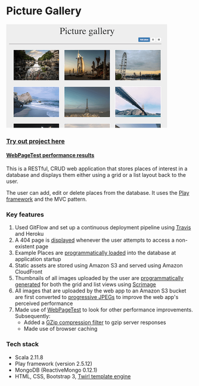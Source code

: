 Picture Gallery
=================================
![alt tag](public/images/pictureGallery.png)

### [Try out project here](http://gallery.muhsinali.xyz)

#### [WebPageTest performance results](https://www.webpagetest.org/result/170331_19_6DGB/1/performance_optimization/)

This is a RESTful, CRUD web application that stores places of interest in a database and displays them either using a grid or a list layout back to the user.

The user can add, edit or delete places from the database. It uses the [Play framework](https://www.playframework.com/) and the MVC pattern.


### Key features
1. Used GitFlow and set up a continuous deployment pipeline using [Travis](https://travis-ci.org/muhsinali/picture-gallery-scala) and Heroku
2. A 404 page is [displayed](https://github.com/muhsinali/picture-gallery-scala/blob/c3b4a00425caf0c3e65f3bd64f3dcb28fe02ff93/app/ErrorHandler.scala#L14-L20) whenever the user attempts to access a non-existent page
3. Example Places are [programmatically loaded](https://github.com/muhsinali/picture-gallery-scala/blob/37cb376bca11feaef761ec8ea7576753b7129538/app/services/ApplicationInterceptor.scala#L30-L59) into the database at application startup
4. Static assets are stored using Amazon S3 and served using Amazon CloudFront
5. Thumbnails of all images uploaded by the user are [programmatically generated](https://github.com/muhsinali/picture-gallery-scala/blob/37cb376bca11feaef761ec8ea7576753b7129538/app/daos/S3DAO.scala#L29-L52) for both the grid and list views using [Scrimage](https://github.com/sksamuel/scrimage)
6. All images that are uploaded by the web app to an Amazon S3 bucket are first converted to [progressive JPEGs](https://github.com/muhsinali/picture-gallery-scala/blob/37cb376bca11feaef761ec8ea7576753b7129538/app/daos/S3DAO.scala#L31) to improve the web app's perceived performance
7. Made use of [WebPageTest](https://www.webpagetest.org/result/170331_19_6DGB/1/performance_optimization/) to look for other performance improvements. Subsequently:
    * Added a [GZip compression filter](https://github.com/muhsinali/picture-gallery-scala/blob/master/app/Filters.scala) to gzip server responses
    * Made use of browser caching


### Tech stack
- Scala 2.11.8
- Play framework (version 2.5.12)
- MongoDB (ReactiveMongo 0.12.1)
- HTML, CSS, Bootstrap 3, [Twirl template engine](https://www.playframework.com/documentation/2.5.x/ScalaTemplates)